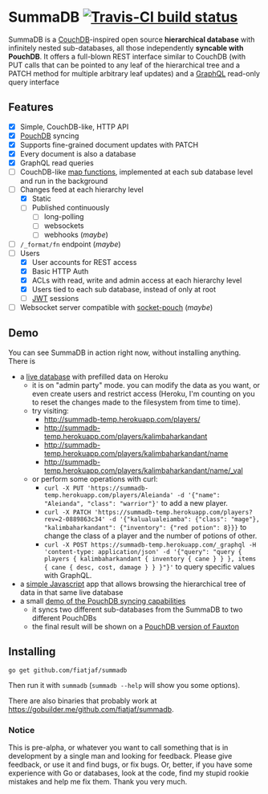 # SummaDB [![Travis-CI build status](https://travis-ci.org/fiatjaf/summadb.svg)](https://travis-ci.org/fiatjaf/summadb)

SummaDB is a [CouchDB](http://couchdb.org/)-inspired open source **hierarchical database** with infinitely nested sub-databases, all those independently **syncable with PouchDB**. It offers a full-blown REST interface similar to CouchDB (with PUT calls that can be pointed to any leaf of the hierarchical tree and a PATCH method for multiple arbitrary leaf updates) and a [GraphQL](http://facebook.github.io/graphql) read-only query interface

## Features

  - [x] Simple, CouchDB-like, HTTP API
  - [x] [PouchDB](http://pouchdb.com/) syncing
  - [x] Supports fine-grained document updates with PATCH
  - [x] Every document is also a database
  - [x] GraphQL read queries
  - [ ] CouchDB-like [map functions](http://docs.couchdb.org/en/1.6.1/couchapp/ddocs.html#map-functions), implemented at each sub database level and run in the background
  - [ ] Changes feed at each hierarchy level
    - [x] Static
    - [ ] Published continuously
      - [ ] long-polling
      - [ ] websockets
      - [ ] webhooks (_maybe_)
  - [ ] `/_format/fn` endpoint (_maybe_)
  - [ ] Users
    - [x] User accounts for REST access
    - [x] Basic HTTP Auth
    - [x] ACLs with read, write and admin access at each hierarchy level
    - [x] Users tied to each sub database, instead of only at root
    - [ ] [JWT](http://jwt.io/) sessions
  - [ ] Websocket server compatible with [socket-pouch](https://github.com/nolanlawson/socket-pouch) (_maybe_)

## Demo

You can see SummaDB in action right now, without installing anything. There is

  * a [live database](https://summadb-temp.herokuapp.com/) with prefilled data on Heroku
    * it is on "admin party" mode. you can modify the data as you want, or even create users and restrict access (Heroku, I'm counting on you to reset the changes made to the filesystem from time to time).
    * try visiting:
      * http://summadb-temp.herokuapp.com/players/
      * http://summadb-temp.herokuapp.com/players/kalimbaharkandant
      * http://summadb-temp.herokuapp.com/players/kalimbaharkandant/name
      * http://summadb-temp.herokuapp.com/players/kalimbaharkandant/name/_val
    * or perform some operations with curl:
      * `curl -X PUT 'https://summadb-temp.herokuapp.com/players/Aleianda' -d '{"name": "Aleianda", "class": "warrior"}'` to add a new player.
      * `curl -X PATCH 'https://summadb-temp.herokuapp.com/players?rev=2-0889863c34' -d '{"kalualualeiamba": {"class": "mage"}, "kalimbaharkandant": {"inventory": {"red potion": 8}}}` to change the class of a player and the number of potions of other.
      * `curl -X POST https://summadb-temp.herokuapp.com/_graphql -H 'content-type: application/json' -d '{"query": "query { players { kalimbaharkandant { inventory { cane } } }, items { cane { desc, cost, damage } } }"}'` to query specific values with GraphQL.
  * a [simple Javascript](https://summadb.github.io/admin/?summa=https://summadb-temp.herokuapp.com) app that allows browsing the hierarchical tree of data in that same live database
  * a small [demo of the PouchDB syncing capabilities](https://summadb.github.io/demo/)
    * it syncs two different sub-databases from the SummaDB to two different PouchDBs
    * the final result will be shown on a [PouchDB version of Fauxton](https://summadb.github.io/demo/fauxton/)

## Installing

```
go get github.com/fiatjaf/summadb
```

Then run it with `summadb` (`summadb --help` will show you some options).

There are also binaries that probably work at https://gobuilder.me/github.com/fiatjaf/summadb.


### Notice

This is pre-alpha, or whatever you want to call something that is in development by a single man and looking for feedback. Please give feedback, or use it and find bugs, or fix bugs. Or, better, if you have some experience with Go or databases, look at the code, find my stupid rookie mistakes and help me fix them. Thank you very much.
